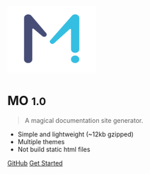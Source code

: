 
# <img src="./media/mo.png" width="200" height="150" />
# MO <small>1.0</small>

> A magical documentation site generator.

* Simple and lightweight (~12kb gzipped)
* Multiple themes
* Not build static html files

[GitHub](https://github.com/momodel)
[Get Started](#goldersgreen)